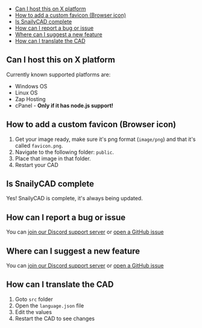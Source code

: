- [Can I host this on X platform](#can-i-host-this-on-x-platform)
- [How to add a custom favicon (Browser icon)](#how-to-add-a-custom-favicon-browser-icon)
- [Is SnailyCAD complete](#is-snailycad-complete)
- [How can I report a bug or issue](#how-can-i-report-a-bug-or-issue)
- [Where can I suggest a new feature](#where-can-i-suggest-a-new-feature)
- [How can I translate the CAD](#how-can-i-translate-the-cad)

## Can I host this on X platform

Currently known supported platforms are:

- Windows OS
- Linux OS
- Zap Hosting
- cPanel - **Only if it has node.js support!**

## How to add a custom favicon (Browser icon)

1. Get your image ready, make sure it's png format (`image/png`) and that it's called `favicon.png`.
2. Navigate to the following folder: `public`.
3. Place that image in that folder.
4. Restart your CAD

## Is SnailyCAD complete

Yes! SnailyCAD is complete, it's always being updated.

## How can I report a bug or issue

You can [join our Discord support server](https://discord.gg/eGnrPqEH7U) or [open a GitHub issue](https://github.com/Dev-CasperTheGhost/snaily-cadv3/issues/new?assignees=Dev-CasperTheGhost&labels=&template=bug_report.md&title=%5BBug%5D)

## Where can I suggest a new feature

<!---
TODO: @Dev-CasperTheGhost add feature request template
-->

You can [join our Discord support server](https://discord.gg/eGnrPqEH7U) or [open a GitHub issue](https://github.com/Dev-CasperTheGhost/snaily-cadv3/issues/new)

## How can I translate the CAD

1. Goto `src` folder
2. Open the `language.json` file
3. Edit the values
4. Restart the CAD to see changes
